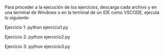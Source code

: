 Para proceder a la ejecución de los ejercicios, descarga cada archivo y en una terminal de Windows o en la terminal de un IDE como VSCODE, ejecuta lo siguiente:

Ejercicio 1:
python ejercicio1.py

Ejercicio 2:
python ejercicio2.py

Ejercicio 3:
python ejercicio3.py
